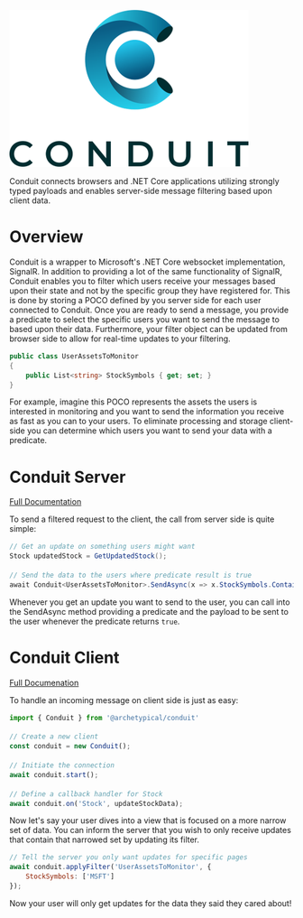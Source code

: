 ![logo](docs/Images/conduit.png)

Conduit connects browsers and .NET Core applications utilizing strongly typed payloads and enables server-side message filtering based upon client data.

# Overview

Conduit is a wrapper to Microsoft's .NET Core websocket implementation, SignalR. In addition to providing a lot of the same functionality of SignalR, Conduit enables you to filter which users receive your messages based upon their state and not by the specific group they have registered for. This is done by storing a POCO defined by you server side for each user connected to Conduit. Once you are ready to send a message, you provide a predicate to select the specific users you want to send the message to based upon their data. Furthermore, your filter object can be updated from browser side to allow for real-time updates to your filtering.

```cs
public class UserAssetsToMonitor
{
    public List<string> StockSymbols { get; set; }
}
```

For example, imagine this POCO represents the assets the users is interested in monitoring and you want to send the information you receive as fast as you can to your users. To eliminate processing and storage client-side you can determine which users you want to send your data with a predicate.

# Conduit Server

[Full Documentation](docs/Server/README.md)

To send a filtered request to the client, the call from server side is quite simple:

```cs
// Get an update on something users might want
Stock updatedStock = GetUpdatedStock();

// Send the data to the users where predicate result is true
await Conduit<UserAssetsToMonitor>.SendAsync(x => x.StockSymbols.Contains(updatedStock.Name), updatedStock);
```

Whenever you get an update you want to send to the user, you can call into the SendAsync method providing a predicate and the payload to be sent to the user whenever the predicate returns `true`.

# Conduit Client

[Full Documenation](docs/Client/README.md)

To handle an incoming message on client side is just as easy:

```js
import { Conduit } from '@archetypical/conduit'

// Create a new client
const conduit = new Conduit();

// Initiate the connection
await conduit.start();

// Define a callback handler for Stock
await conduit.on('Stock', updateStockData);
```

Now let's say your user dives into a view that is focused on a more narrow set of data. You can inform the server that you wish to only receive updates that contain that narrowed set by updating its filter.

```js
// Tell the server you only want updates for specific pages
await conduit.applyFilter('UserAssetsToMonitor', {
    StockSymbols: ['MSFT']
});
```

Now your user will only get updates for the data they said they cared about! 
